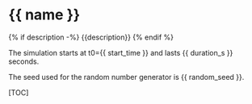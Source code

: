 # {{ name }}

{% if description -%}
{{description}}
{% endif %}

The simulation starts at t0={{ start_time }} and lasts {{ duration_s
}} seconds.

The seed used for the random number generator is {{ random_seed }}.

[TOC]


